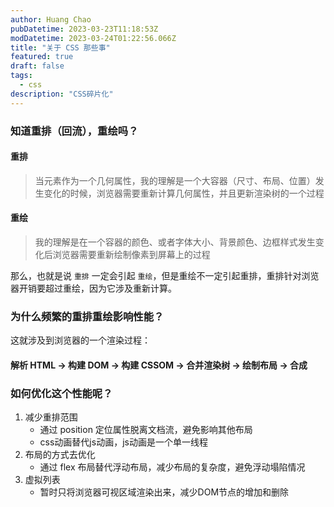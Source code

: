 ```yaml
---
author: Huang Chao
pubDatetime: 2023-03-23T11:18:53Z
modDatetime: 2023-03-24T01:22:56.066Z
title: "关于 CSS 那些事"
featured: true
draft: false
tags:
  - css
description: "CSS碎片化"
---
```


### 知道重排（回流），重绘吗？

#### 重排

> 当元素作为一个几何属性，我的理解是一个大容器（尺寸、布局、位置）发生变化的时候，浏览器需要重新计算几何属性，并且更新渲染树的一个过程

#### 重绘

> 我的理解是在一个容器的颜色、或者字体大小、背景颜色、边框样式发生变化后浏览器需要重新绘制像素到屏幕上的过程

那么，也就是说 `重排` 一定会引起 `重绘`，但是重绘不一定引起重排，重排针对浏览器开销要超过重绘，因为它涉及重新计算。

### 为什么频繁的重排重绘影响性能？

这就涉及到浏览器的一个渲染过程：

#### 解析 HTML -> 构建 DOM -> 构建 CSSOM -> 合并渲染树 -> 绘制布局 -> 合成

### 如何优化这个性能呢？

1. 减少重排范围
   - 通过 position 定位属性脱离文档流，避免影响其他布局
   - css动画替代js动画，js动画是一个单一线程
2. 布局的方式去优化
   - 通过 flex 布局替代浮动布局，减少布局的复杂度，避免浮动塌陷情况
3. 虚拟列表
   - 暂时只将浏览器可视区域渲染出来，减少DOM节点的增加和删除
